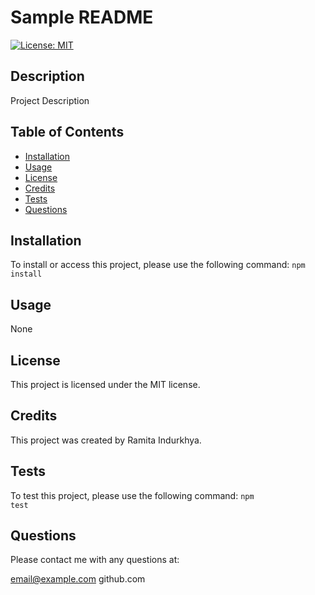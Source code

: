 # Sample README

  [![License: MIT](https://img.shields.io/badge/License-MIT-yellow.svg)](https://opensource.org/licenses/MIT)

  ## Description
  Project Description

  ## Table of Contents
  - [Installation](#installation)
  - [Usage](#usage)
  - [License](#license)
  - [Credits](#credits)
  - [Tests](#tests)
  - [Questions](#questions)

  ## Installation
  To install or access this project, please use the following command:
  <code>npm install</code>

  ## Usage
  None

  ## License
  This project is licensed under the MIT license.

  ## Credits
  This project was created by Ramita Indurkhya.

  ## Tests
  To test this project, please use the following command:
  <code>npm test</code>

  ## Questions
  Please contact me with any questions at:

  email@example.com
  github.com
